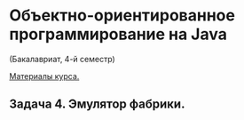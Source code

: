 # Объектно-ориентированное программирование на Java 
(Бакалавриат, 4-й семестр)

[Материалы курса.](https://sites.google.com/site/nguoop/%D0%BC%D0%B0%D1%82%D0%B5%D1%80%D0%B8%D0%B0%D0%BB%D1%8B-%D0%BB%D0%B5%D0%BA%D1%86%D0%B8%D0%B9-java)

## Задача 4. Эмулятор фабрики.  

